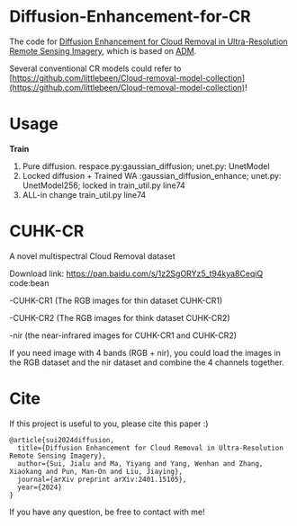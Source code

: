 # Diffusion-Enhancement-for-CR

The code for [Diffusion Enhancement for Cloud Removal in Ultra-Resolution Remote Sensing Imagery](https://arxiv.org/abs/2401.15105), which is based on [ADM](https://github.com/openai/guided-diffusion). 

Several conventional CR models could refer to [https://github.com/littlebeen/Cloud-removal-model-collection](https://github.com/littlebeen/Cloud-removal-model-collection)!

# Usage

**Train**
1. Pure diffusion. respace.py:gaussian_diffusion; unet.py: UnetModel
2. Locked diffusion + Trained WA :gaussian_diffusion_enhance; unet.py: UnetModel256; locked in train_util.py line74
3. ALL-in change train_util.py line74

# CUHK-CR

A novel multispectral Cloud Removal dataset

Download link: https://pan.baidu.com/s/1z2SgORYz5_t94kya8CeqiQ code:bean

-CUHK-CR1 (The RGB images for thin dataset CUHK-CR1)

-CUHK-CR2 (The RGB images for think dataset CUHK-CR2)

-nir (the near-infrared images for CUHK-CR1 and CUHK-CR2)

If you need image with 4 bands (RGB + nir), you could load the images in the RGB dataset and the nir dataset and combine the 4 channels together. 

# Cite

If this project is useful to you, please cite this paper :)

```
@article{sui2024diffusion,
  title={Diffusion Enhancement for Cloud Removal in Ultra-Resolution Remote Sensing Imagery},
  author={Sui, Jialu and Ma, Yiyang and Yang, Wenhan and Zhang, Xiaokang and Pun, Man-On and Liu, Jiaying},
  journal={arXiv preprint arXiv:2401.15105},
  year={2024}
}
```
If you have any question, be free to contact with me!

